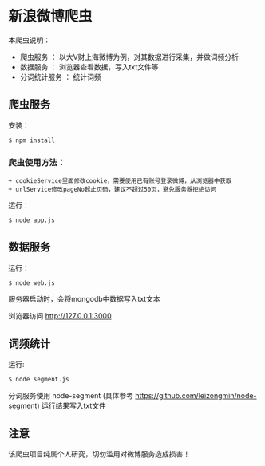# 新浪微博爬虫

本爬虫说明：

+ 爬虫服务 ： 以大V财上海微博为例，对其数据进行采集，并做词频分析
+ 数据服务 ： 浏览器查看数据，写入txt文件等
+ 分词统计服务 ： 统计词频

## 爬虫服务

安装：

```bash
$ npm install
```

### 爬虫使用方法：
    + cookieService里面修改cookie，需要使用已有账号登录微博，从浏览器中获取
    + urlService修改pageNo起止页码，建议不超过50页，避免服务器拒绝访问

运行：

```bash
$ node app.js
```

## 数据服务

运行：

```bash
$ node web.js
```

服务器启动时，会将mongodb中数据写入txt文本

浏览器访问 http://127.0.0.1:3000

## 词频统计

运行:

```bash
$ node segment.js
```

分词服务使用 node-segment (具体参考 https://github.com/leizongmin/node-segment)
运行结果写入txt文件


## 注意

该爬虫项目纯属个人研究，切勿滥用对微博服务造成损害！


